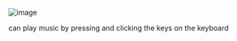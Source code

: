 ![image](https://github.com/user-attachments/assets/f4f59ea6-4ef6-4487-b3ed-079ab7ae6b37)

can play music by pressing and clicking the keys on the keyboard
